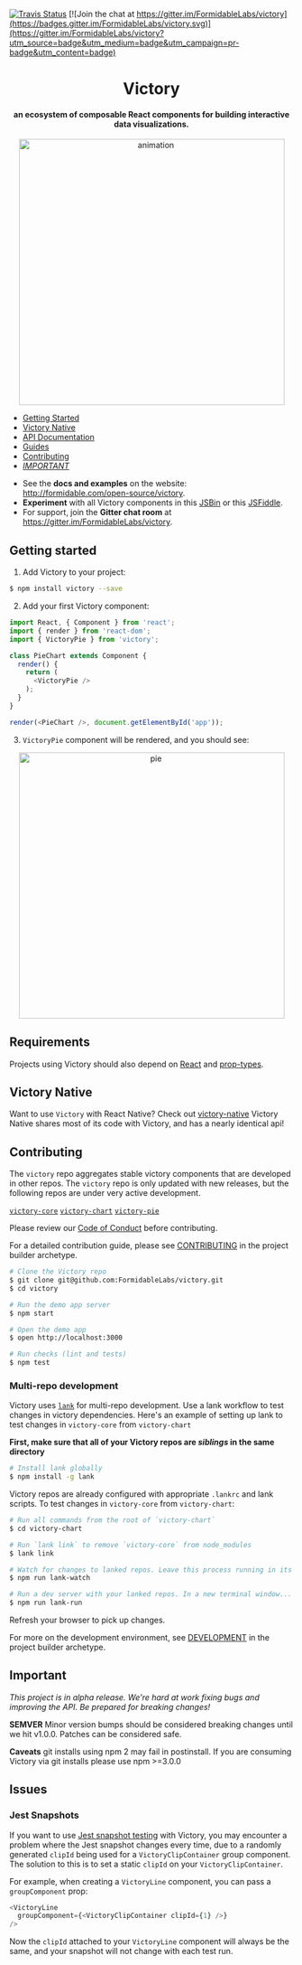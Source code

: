 [![Travis Status][trav_img]][trav_site]
[![Join the chat at https://gitter.im/FormidableLabs/victory](https://badges.gitter.im/FormidableLabs/victory.svg)](https://gitter.im/FormidableLabs/victory?utm_source=badge&utm_medium=badge&utm_campaign=pr-badge&utm_content=badge)


<h1 align="center">Victory</h1>

<h4 align="center">
  an ecosystem of composable React components for building interactive data visualizations.
</h4>

<p align="center">
  <img width="471" alt="animation" src="https://cloud.githubusercontent.com/assets/3719995/20915445/ca54be30-bb3a-11e6-95d0-7867af91f269.gif">
</p>

- [Getting Started](#getting-started)
- [Victory Native](#victory-native)
- [API Documentation](http://formidable.com/open-source/victory/docs)
- [Guides](http://formidable.com/open-source/victory/guides)
- [Contributing](#contributing)
- [_IMPORTANT_](#important)

* See the **docs and examples** on the website: http://formidable.com/open-source/victory.
* **Experiment** with all Victory components in this [JSBin](http://jsbin.com/qekike/edit) or this [JSFiddle](https://jsfiddle.net/5g20p8vd/6/).
* For support, join the **Gitter chat room** at https://gitter.im/FormidableLabs/victory.



## Getting started

1. Add Victory to your project:

  ```sh
  $ npm install victory --save
  ```

2. Add your first Victory component:

  ```js
  import React, { Component } from 'react';
  import { render } from 'react-dom';
  import { VictoryPie } from 'victory';

  class PieChart extends Component {
    render() {
      return (
        <VictoryPie />
      );
    }
  }

  render(<PieChart />, document.getElementById('app'));
  ```

3. `VictoryPie` component will be rendered, and you should see:

<p align="center">
  <img align="center" width="471" alt="pie" src="https://cloud.githubusercontent.com/assets/3719995/20915779/b51e3652-bb3c-11e6-8243-6e7521a59115.png">
</p>

## Requirements
Projects using Victory should also depend on [React][] and [prop-types][].

## Victory Native
Want to use `Victory` with React Native? Check out [victory-native](https://github.com/FormidableLabs/victory-native)
Victory Native shares most of its code with Victory, and has a nearly identical api!

## Contributing

The `victory` repo aggregates stable victory components that are developed in other repos. The `victory`
repo is only updated with new releases, but the following repos are under very active development.

[`victory-core`](https://github.com/FormidableLabs/victory-core)
[`victory-chart`](https://github.com/FormidableLabs/victory-chart)
[`victory-pie`](https://github.com/FormidableLabs/victory-pie)

Please review our [Code of Conduct](https://github.com/FormidableLabs/builder-victory-component/blob/master/CONTRIBUTING.md#contributor-covenant-code-of-conduct) before contributing.

For a detailed contribution guide, please see [CONTRIBUTING](https://github.com/FormidableLabs/builder-victory-component-dev/blob/master/CONTRIBUTING.md) in the project builder archetype.


```sh
# Clone the Victory repo
$ git clone git@github.com:FormidableLabs/victory.git
$ cd victory

# Run the demo app server
$ npm start

# Open the demo app
$ open http://localhost:3000

# Run checks (lint and tests)
$ npm test
```
### Multi-repo development

Victory uses [`lank`](https://github.com/FormidableLabs/lank) for multi-repo development. Use a lank workflow to test changes in victory dependencies. Here's an example of setting up lank to test changes in `victory-core` from `victory-chart`

**First, make sure that all of your Victory repos are _siblings_ in the same directory**

```sh
# Install lank globally
$ npm install -g lank
```
Victory repos are already configured with appropriate `.lankrc` and lank scripts. To test changes in `victory-core` from `victory-chart`:

```sh
# Run all commands from the root of `victory-chart`
$ cd victory-chart

# Run `lank link` to remove `victory-core` from node_modules
$ lank link

# Watch for changes to lanked repos. Leave this process running in its own terminal window
$ npm run lank-watch

# Run a dev server with your lanked repos. In a new terminal window...
$ npm run lank-run
```

Refresh your browser to pick up changes.

For more on the development environment, see [DEVELOPMENT](https://github.com/FormidableLabs/builder-victory-component-dev/blob/master/DEVELOPMENT.md) in the project builder archetype.

## Important

_This project is in alpha release. We're hard at work fixing bugs and improving the API. Be prepared for breaking changes!_

**SEMVER** Minor version bumps should be considered breaking changes until we hit v1.0.0. Patches can be considered safe.

**Caveats** git installs using npm 2 may fail in postinstall. If you are consuming Victory via git installs please use npm >=3.0.0

[React]: https://facebook.github.io/react/
[prop-types]: https://github.com/reactjs/prop-types
[trav_img]: https://api.travis-ci.org/FormidableLabs/victory.svg
[trav_site]: https://travis-ci.org/FormidableLabs/victory

## Issues
### Jest Snapshots

If you want to use [Jest snapshot testing](https://github.com/storybooks/storybook/tree/master/addons/storyshots)
with Victory, you may encounter a problem where the Jest snapshot changes every time, due to a randomly generated `clipId`
being used for a `VictoryClipContainer` group component.
The solution to this is to set a static `clipId` on your `VictoryClipContainer`.

For example, when creating a `VictoryLine` component, you can pass a `groupComponent` prop:
```js
<VictoryLine
  groupComponent={<VictoryClipContainer clipId={1} />}
/>
```

Now the `clipId` attached to your `VictoryLine` component will always be the same, and your snapshot will not change with each test run.  
